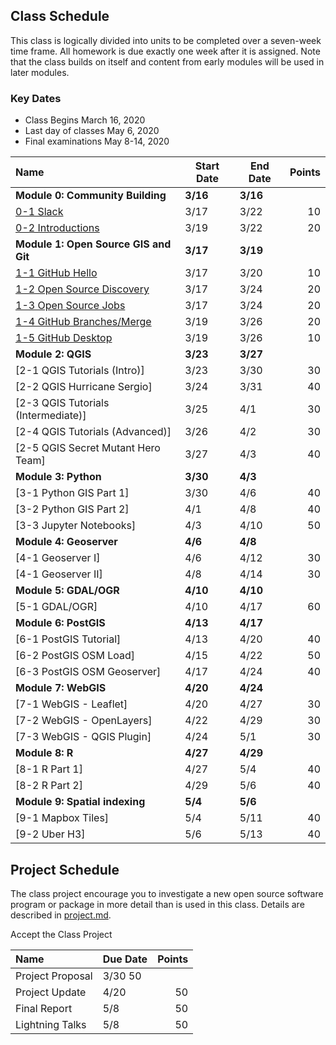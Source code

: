 
## Class Schedule

This class is logically divided into units to be completed over a seven-week time frame. All homework is due exactly one week after it is assigned. Note that the class builds on itself and content from early modules will be used in later modules.

### Key Dates
- Class Begins	March 16, 2020
- Last day of classes	May 6, 2020
- Final examinations	May 8-14, 2020

| Name | Start Date | End Date | Points |
| :--- | --- | --- | ---: |
| **Module 0: Community Building** | **3/16** | **3/16**  |   |
| [0-1 Slack](https://classroom.github.com/a/d3jQsMpu) | 3/17 | 3/22 | 10 |
| [0-2 Introductions](https://classroom.github.com/a/57ynkNwY) | 3/19 | 3/22 | 20 |
| **Module 1: Open Source GIS and Git** | **3/17** | **3/19**  |   |
| [1-1 GitHub Hello](https://classroom.github.com/a/GUzmkAqG) | 3/17 | 3/20 | 10 |
| [1-2 Open Source Discovery](https://classroom.github.com/a/VBEDN3AN)| 3/17 | 3/24 | 20 |
| [1-3 Open Source Jobs](https://classroom.github.com/a/eTm728A7) | 3/17 | 3/24 | 20 |
| [1-4 GitHub Branches/Merge](https://classroom.github.com/a/MLGJcTud) | 3/19 | 3/26 | 20 |
| [1-5 GitHub Desktop](https://classroom.github.com/a/JwuOL-xe) | 3/19 | 3/26 | 10 |
| **Module 2: QGIS** | **3/23** | **3/27** | |
| [2-1 QGIS Tutorials (Intro)] | 3/23 | 3/30 | 30 |
| [2-2 QGIS Hurricane Sergio] | 3/24 | 3/31  | 40 |
| [2-3 QGIS Tutorials (Intermediate)]  | 3/25 | 4/1 | 30 |
| [2-4 QGIS Tutorials (Advanced)] | 3/26 |4/2 | 30 |
| [2-5 QGIS Secret Mutant Hero Team] | 3/27 | 4/3 | 40 |
| **Module 3: Python** | **3/30** | **4/3** |  |
| [3-1 Python GIS Part 1] | 3/30 | 4/6 | 40 |
| [3-2 Python GIS Part 2] | 4/1 | 4/8 | 40 |
| [3-3 Jupyter Notebooks] | 4/3 | 4/10 | 50 |
| **Module 4: Geoserver** | **4/6** | **4/8** | |
| [4-1 Geoserver I] | 4/6 | 4/12 | 30 |
| [4-1 Geoserver II] | 4/8 | 4/14 | 30 |
| **Module 5: GDAL/OGR** | **4/10** | **4/10** | |
| [5-1 GDAL/OGR] | 4/10 | 4/17 | 60 |
| **Module 6: PostGIS** | **4/13** | **4/17** | |
| [6-1 PostGIS Tutorial] | 4/13 | 4/20 | 40 |
| [6-2 PostGIS OSM Load] | 4/15 | 4/22 | 50 |
| [6-3 PostGIS OSM Geoserver] | 4/17 | 4/24 | 40 |
| **Module 7: WebGIS** | **4/20** | **4/24** | |
| [7-1 WebGIS - Leaflet] | 4/20 | 4/27 | 30 |
| [7-2 WebGIS - OpenLayers] | 4/22 | 4/29 | 30 |
| [7-3 WebGIS - QGIS Plugin] | 4/24 | 5/1 | 30 |
| **Module 8: R** | **4/27** | **4/29** |  |
| [8-1 R Part 1] | 4/27 | 5/4 | 40 |
| [8-2 R Part 2] | 4/29 | 5/6 | 40 |
| **Module 9: Spatial indexing** | **5/4** | **5/6** |  |
| [9-1 Mapbox Tiles] | 5/4 | 5/11 | 40 |
| [9-2 Uber H3] | 5/6 | 5/13 | 40 |

## Project Schedule
The class project encourage you to investigate a new open source software program or package in more detail than
is used in this class. Details are described in [project.md](project.md).

Accept the Class Project

| Name | Due Date | Points |
| :--- | --- | ---: |
| Project Proposal | 3/30  50  |
| Project Update | 4/20 | 50  |
| Final Report | 5/8 | 50  |
| Lightning Talks | 5/8 | 50  |
